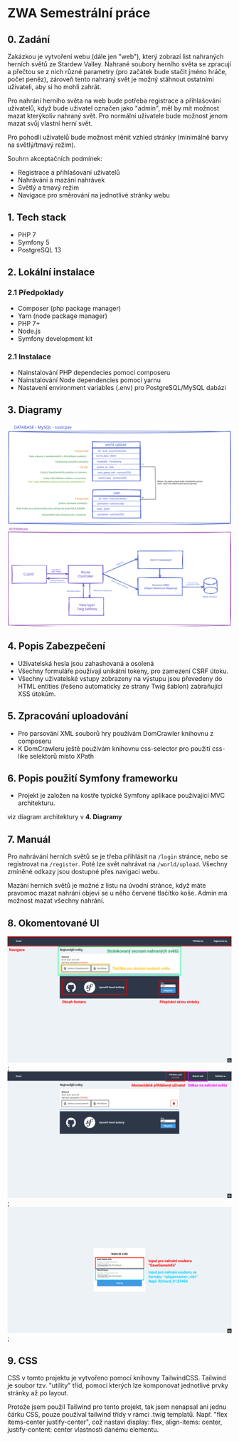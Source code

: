 # ZWA Semestrální práce

## 0. Zadání

Zakázkou je vytvoření webu (dále jen "web"), který zobrazí list nahraných herních světů ze Stardew Valley. Nahrané soubory herního světa
se zpracují a přečtou se z nich různé parametry (pro začátek bude stačit jméno hráče, počet peněz), zároveň tento nahraný svět je možný
stáhnout ostatními uživateli, aby si ho mohli zahrát.

Pro nahrání herního světa na web bude potřeba registrace a přihlašování uživatelů, když bude uživatel označen jako "admin", měl by mít možnost mazat kterýkoliv 
nahraný svět. Pro normální uživatele bude možnost jenom mazat svůj vlastní herní svět.

Pro pohodlí uživatelů bude možnost měnit vzhled stránky (minimálně barvy na světlý/tmavý režim).

Souhrn akceptačních podmínek:
- Registrace a přihlašování uživatelů
- Nahrávání a mazání nahrávek
- Světlý a tmavý režim
- Navigace pro směrování na jednotlivé stránky webu

## 1. Tech stack
- PHP 7
- Symfony 5
- PostgreSQL 13

## 2. Lokální instalace

### 2.1 Předpoklady

- Composer (php package manager)
- Yarn (node package manager)
- PHP 7+
- Node.js
- Symfony development kit

### 2.1 Instalace

- Nainstalování PHP dependecies pomocí composeru
- Nainstalování Node dependencies pomocí yarnu
- Nastavení environment variables (.env) pro PostgreSQL/MySQL dabázi

## 3. Diagramy

![](./docs/database.svg)
![](./docs/architektura.svg)

## 4. Popis Zabezpečení

- Uživatelská hesla jsou zahashovaná a osolená
- Všechny formuláře používají unikátní tokeny, pro zamezení CSRF útoku.
- Všechny uživatelské vstupy zobrazeny na výstupu jsou převedeny do HTML entities (řešeno automaticky ze strany Twig šablon) zabraňující XSS útokům.

## 5. Zpracování uploadování

- Pro parsování XML souborů hry používám DomCrawler knihovnu z composeru
- K DomCrawleru ještě používám knihovnu css-selector pro použití css-like selektorů místo XPath

## 6. Popis použití Symfony frameworku
- Projekt je založen na kostře typické Symfony aplikace používající MVC architekturu.

viz diagram architektury v **4. Diagramy**

## 7. Manuál

Pro nahrávání herních světů se je třeba přihlásit na `/login` stránce, nebo se registrovat na `/register`. Poté lze svět nahrávat na
`/world/upload`. Všechny zmíněné odkazy jsou dostupné přes navigaci webu.

Mazání herních světů je možné z listu na úvodní stránce, když máte pravomoc mazat nahrání objeví se u něho červené tlačítko koše. Admin má možnost mazat všechny nahrání.

## 8. Okomentované UI

![](./docs/root.jpg);
![](./docs/přihlášen.jpg);
![](./docs/nahrání.jpg);

## 9. CSS

CSS v tomto projektu je vytvořeno pomocí knihovny TailwindCSS. Tailwind je soubor tzv. "utility" tříd, pomocí kterých lze komponovat jednotlivé prvky stránky až po layout.

Protože jsem použil Tailwind pro tento projekt, tak jsem nenapsal ani jednu čárku CSS, pouze používal tailwind třídy v rámci .twig templatů. Např. "flex items-center justify-center", což nastaví display: flex, align-items: center, justify-content: center vlastnosti danému elementu.

